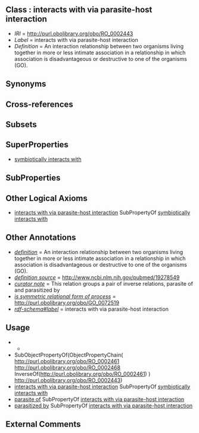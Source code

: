 
## Class : interacts with via parasite-host interaction

 * *IRI* = http://purl.obolibrary.org/obo/RO_0002443
 * *Label* = interacts with via parasite-host interaction
 * *Definition* = An interaction relationship between two organisms living together in more or less intimate association in a relationship in which association is disadvantageous or destructive to one of the organisms (GO).

## Synonyms


## Cross-references


## Subsets


## SuperProperties

 * [symbiotically interacts with](../../RO/40/RO_0002440.md)

## SubProperties


## Other Logical Axioms

 * [interacts with via parasite-host interaction](../../RO/43/RO_0002443.md) SubPropertyOf [symbiotically interacts with](../../RO/40/RO_0002440.md)

## Other Annotations

 * *[definition](../../IAO/15/IAO_0000115.md)* = An interaction relationship between two organisms living together in more or less intimate association in a relationship in which association is disadvantageous or destructive to one of the organisms (GO).
 * *[definition source](../../IAO/19/IAO_0000119.md)* = http://www.ncbi.nlm.nih.gov/pubmed/19278549
 * *[curator note](../../IAO/32/IAO_0000232.md)* = This relation groups a pair of inverse relations, parasite of and parasitized by
 * *[is symmetric relational form of process](../../RO/61/RO_0002561.md)* = http://purl.obolibrary.org/obo/GO_0072519
 * *[rdf-schema#label](../../el/rdf-schema#label.md)* = interacts with via parasite-host interaction

## Usage

 * -
 * SubObjectPropertyOf(ObjectPropertyChain( <http://purl.obolibrary.org/obo/RO_0002461> <http://purl.obolibrary.org/obo/RO_0002468> InverseOf(<http://purl.obolibrary.org/obo/RO_0002461>) ) <http://purl.obolibrary.org/obo/RO_0002443>)
 * [interacts with via parasite-host interaction](../../RO/43/RO_0002443.md) SubPropertyOf [symbiotically interacts with](../../RO/40/RO_0002440.md)
 * [parasite of](../../RO/44/RO_0002444.md) SubPropertyOf [interacts with via parasite-host interaction](../../RO/43/RO_0002443.md)
 * [parasitized by](../../RO/45/RO_0002445.md) SubPropertyOf [interacts with via parasite-host interaction](../../RO/43/RO_0002443.md)

## External Comments

